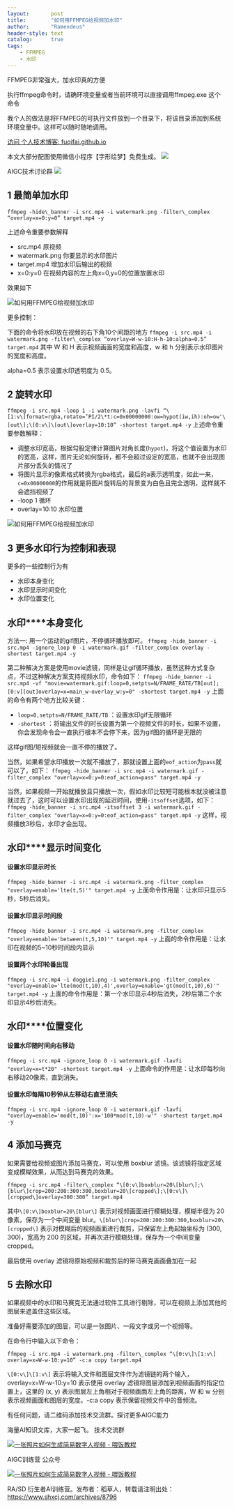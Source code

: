 ```yaml
---
layout:       post
title:        "如何用FFMPEG给视频加水印"
author:       "Ramendeus"
header-style: text
catalog:      true
tags:
    - FFMPEG
    - 水印
---
```




FFMPEG非常强大，加水印真的方便

执行ffmpeg命令时，请确环境变量或者当前环境可以直接调用ffmpeg.exe 这个命令

我个人的做法是将FFMPEG的可执行文件放到一个目录下，将该目录添加到系统环境变量中。这样可以随时随地调用。

[访问 个人技术博客: fuqifai.github.io](https://fuqifai.github.io)

本文大部分配图使用微信小程序【字形绘梦】免费生成。
![](/img/小程序码.png)

AIGC技术讨论群
![](/img/RA群永久二维码.png)

## 1 最简单加水印

`
ffmpeg -hide\_banner -i src.mp4 -i watermark.png -filter\_complex “overlay=x=0:y=0” target.mp4 -y
`

上述命令重要参数解释

+   src.mp4 原视频
+   watermark.png 你要显示的水印图片
+   target.mp4 增加水印后输出的视频
+   x=0:y=0 在视频内容的左上角x=0,y=0的位置放置水印

效果如下

![如何用FFMPEG给视频加水印](https://www.shxcj.com/wp-content/uploads/2025/02/e7418b3f-1c2f-46ed-bc82-f307eeb29856.png)

更多控制：

下面的命令将水印放在视频的右下角10个间距的地方
`
ffmpeg -i src.mp4 -i watermark.png -filter\_complex “overlay=W-w-10:H-h-10:alpha=0.5” target.mp4
`
其中 W 和 H 表示视频画面的宽度和高度，w 和 h 分别表示水印图片的宽度和高度。

alpha=0.5 表示设置水印透明度为 0.5。

## 2 旋转水印
`
ffmpeg -i src.mp4 -loop 1 -i watermark.png -lavfi “\[1:v\]format=rgba,rotate=’PI/2\*t:c=0x00000000:ow=hypot(iw,ih):oh=ow'\[out\];\[0:v\]\[out\]overlay=10:10” -shortest target.mp4 -y
`
上述命令重要参数解释：

+   调整水印宽高，根据勾股定律计算图片对角长度(`hypot`)，将这个值设置为水印的宽高，这样，图片无论如何旋转，都不会超过设定的宽高，也就不会出现图片部分丢失的情况了
+   将图片显示的像素格式转换为rgba格式，最后的a表示透明度，如此一来，`c=0x00000000`的作用就是将图片旋转后的背景变为白色且完全透明，这样就不会遮挡视频了
+   \-loop 1 循环
+   overlay=10:10 水印位置

![如何用FFMPEG给视频加水印](https://www.shxcj.com/wp-content/uploads/2025/02/6ba86f16-e388-4704-afba-bc1181a0da2d.png)

## 3 更多水印行为控制和表现

更多的一些控制行为有

+   水印本身变化
+   水印显示时间变化
+   水印位置变化

## **水印****本身变化**

方法一: 用一个运动的gif图片，不停循环播放即可。 `ffmpeg -hide_banner -i src.mp4 -ignore_loop 0 -i watermark.gif -filter_complex overlay -shortest target.mp4 -y`

第二种解决方案是使用movie滤镜，同样是让gif循环播放，虽然这种方式复杂点，不过这种解决方案支持视频水印，命令如下：
 `ffmpeg -hide_banner -i src.mp4 -vf "movie=watermark.gif:loop=0,setpts=N/FRAME_RATE/TB[out];[0:v][out]overlay=x=main_w-overlay_w:y=0" -shortest target.mp4 -y`
  上面的命令有两个地方比较关键：

+   `loop=0,setpts=N/FRAME_RATE/TB` ：设置水印gif无限循环
+   `-shortest` ：将输出文件的时长设置为第一个视频文件的时长，如果不设置，你会发现命令会一直执行根本不会停下来，因为gif图的循环是无限的

这样gif图/短视频就会一直不停的播放了。

当然，如果希望水印播放一次就不播放了，那就设置上面的`eof_action`为`pass`就可以了，如下： `ffmpeg -hide_banner -i src.mp4 -i watermark.gif -filter_complex "overlay=x=0:y=0:eof_action=pass" target.mp4 -y`

当然，如果视频一开始就播放且只播放一次，假如水印比较短可能根本就没被注意就过去了，这时可以设置水印出现的延迟时间，使用`-itsoffset`选项，如下： `ffmpeg -hide_banner -i src.mp4 -itsoffset 3 -i watermark.gif -filter_complex "overlay=x=0:y=0:eof_action=pass" target.mp4 -y` 这样，视频播放3秒后，水印才会出现。

## **水印****显示时间变化**

#### **设置****水印****显示时长**

`ffmpeg -hide_banner -i src.mp4 -i watermark.png -filter_complex "overlay=enable='lte(t,5)'" target.mp4 -y` 上面命令作用是：让水印只显示5秒，5秒后消失。

#### **设置****水印****显示时间段**

`ffmpeg -hide_banner -i src.mp4 -i watermark.png -filter_complex "overlay=enable='between(t,5,10)'" target.mp4 -y` 上面的命令作用是：让水印在视频的5~10秒时间段内显示

#### **设置两个****水印****轮番出现**

`ffmpeg -i src.mp4 -i doggie1.png -i watermark.png -filter_complex "overlay=enable='lte(mod(t,10),4)',overlay=enable='gt(mod(t,10),6)'" target.mp4 -y` 上面的命令作用是：第一个水印显示4秒后消失，2秒后第二个水印显示4秒后消失。

## **水印****位置变化**

#### **设置****水印****随时间向右移动**

`ffmpeg -i src.mp4 -ignore_loop 0 -i watermark.gif -lavfi "overlay=x=t*20" -shortest target.mp4 -y` 上面命令的作用是：让水印每秒向右移动20像素，直到消失。

#### **设置****水印****每隔10秒钟从左移动右直至消失**

`ffmpeg -i src.mp4 -ignore_loop 0 -i watermark.gif -lavfi "overlay=enable='mod(t,10)':x='100*mod(t,10)-w'" -shortest target.mp4 -y`

## 4 添加马赛克

如果需要给视频或图片添加马赛克，可以使用 boxblur 滤镜。该滤镜将指定区域变成模糊效果，从而达到马赛克的效果。

`ffmpeg -i src.mp4 -filter\_complex “\[0:v\]boxblur=20\[blur\];\[blur\]crop=200:200:300:300,boxblur=20\[cropped\];\[0:v\]\[cropped\]overlay=300:300” target.mp4`

其中`\[0:v\]boxblur=20\[blur\]` 表示对视频画面进行模糊处理，模糊半径为 20 像素，保存为一个中间变量 blur。`\[blur\]crop=200:200:300:300,boxblur=20\[cropped\]` 表示对模糊后的视频画面进行裁剪，只保留左上角起始坐标为 (300, 300)，宽高为 200 的区域，并再次进行模糊处理，保存为一个中间变量 cropped。

最后使用 overlay 滤镜将原始视频和裁剪后的带马赛克画面叠加在一起

## 5 去除水印

如果视频中的水印和马赛克无法通过软件工具进行剔除，可以在视频上添加其他的图层来遮盖住这些区域。

准备好需要添加的图层，可以是一张图片、一段文字或另一个视频等。

在命令行中输入以下命令：

`ffmpeg -i src.mp4 -i watermark.png -filter\_complex “\[0:v\]\[1:v\] overlay=x=W-w-10:y=10” -c:a copy target.mp4`

`\[0:v\]\[1:v\]` 表示将输入文件和图层文件作为滤镜链的两个输入，overlay=x=W-w-10:y=10 表示使用 overlay 滤镜将图层添加到视频画面的指定位置上，这里的 (x, y) 表示图层左上角相对于视频画面左上角的距离，W 和 w 分别表示视频画面和图层的宽度。-c:a copy 表示保留视频文件中的音频流。

有任何问题，请二维码添加技术交流群。探讨更多AIGC能力

海量AI知识文库，大家一起飞。 技术交流群

[![一张照片如何生成简易数字人视频 - 喂饭教程](https://www.shxcj.com/wp-content/uploads/2025/01/d71f77e9-14cb-4b05-9f78-964ead8ff787.png)](https://www.shxcj.com/wp-content/uploads/2025/01/d71f77e9-14cb-4b05-9f78-964ead8ff787.png)

AIGC训练营 公众号

[![一张照片如何生成简易数字人视频 - 喂饭教程](https://www.shxcj.com/wp-content/uploads/2025/01/a7bbe03c-0530-40f9-830b-f3ab7c301a10.png)](https://www.shxcj.com/wp-content/uploads/2025/01/a7bbe03c-0530-40f9-830b-f3ab7c301a10.png)

RA/SD 衍生者AI训练营。发布者：稻草人，转载请注明出处：https://www.shxcj.com/archives/8796